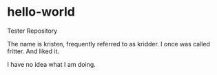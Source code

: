 # hello-world
Tester Repository

The name is kristen, frequently referred to as kridder.
I once was called fritter. And liked it.

I have no idea what I am doing.
